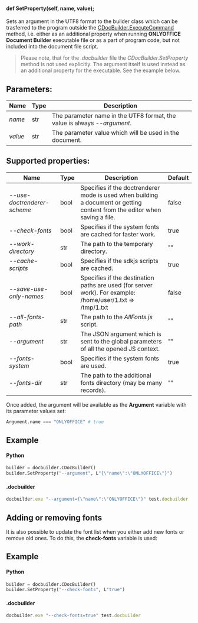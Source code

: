 #### def SetProperty(self, name, value);

Sets an argument in the UTF8 format to the builder class which can be trasferred to the program outside the [CDocBuilder.ExecuteCommand](../../CDocBuilder/ExecuteCommand/index.md) method, i.e. either as an additional property when running **ONLYOFFICE Document Builder** executable file or as a part of program code, but not included into the document file script.

> Please note, that for the *.docbuilder* file the *CDocBuilder.SetProperty* method is not used explicitly. The argument itself is used instead as an additional property for the executable. See the example below.

## Parameters:

| Name    | Type | Description                                                              |
| ------- | ---- | ------------------------------------------------------------------------ |
| *name*  | str  | The parameter name in the UTF8 format, the value is always *--argument*. |
| *value* | str  | The parameter value which will be used in the document.                  |

## Supported properties:

| Name                        | Type | Description                                                                                                                | Default |
| --------------------------- | ---- | -------------------------------------------------------------------------------------------------------------------------- | ------- |
| *--use-doctrenderer-scheme* | bool | Specifies if the doctrenderer mode is used when building a document or getting content from the editor when saving a file. | false   |
| *--check-fonts*             | bool | Specifies if the system fonts are cached for faster work.                                                                  | true    |
| *--work-directory*          | str  | The path to the temporary directory.                                                                                       | ""      |
| *--cache-scripts*           | bool | Specifies if the sdkjs scripts are cached.                                                                                 | true    |
| *--save-use-only-names*     | bool | Specifies if the destination paths are used (for server work). For example: /home/user/1.txt => /tmp/1.txt                 | false   |
| *--all-fonts-path*          | str  | The path to the *AllFonts.js* script.                                                                                      | ""      |
| *--argument*                | str  | The JSON argument which is sent to the global parameters of all the opened JS context.                                     | ""      |
| *--fonts-system*            | bool | Specifies if the system fonts are used.                                                                                    | true    |
| *--fonts-dir*               | str  | The path to the additional fonts directory (may be many records).                                                          | ""      |

Once added, the argument will be available as the **Argument** variable with its parameter values set:

``` python
Argument.name === "ONLYOFFICE" # true
```

## Example

#### Python

``` python
builder = docbuilder.CDocBuilder()
builder.SetProperty("--argument", L"{\"name\":\"ONLYOFFICE\"}")
```

#### .docbuilder

```js
docbuilder.exe "--argument={\"name\":\"ONLYOFFICE\"}" test.docbuilder
```

## Adding or removing fonts

It is also possible to update the font list when you either add new fonts or remove old ones. To do this, the **check-fonts** variable is used:

## Example

#### Python

``` python
builder = docbuilder.CDocBuilder()
builder.SetProperty("--check-fonts", L"true")
```

#### .docbuilder

```js
docbuilder.exe "--check-fonts=true" test.docbuilder
```
